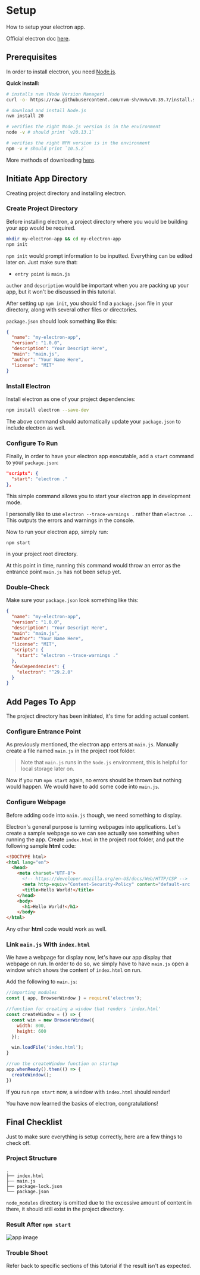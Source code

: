 # Setup

How to setup your electron app.

Official electron doc [here](https://www.electronjs.org/docs/latest/tutorial/quick-start#create-your-application).

## Prerequisites

In order to install electron, you need [Node.js](https://github.com/nodejs/node).

**Quick install:**

```bash
# installs nvm (Node Version Manager)
curl -o- https://raw.githubusercontent.com/nvm-sh/nvm/v0.39.7/install.sh | bash

# download and install Node.js
nvm install 20

# verifies the right Node.js version is in the environment
node -v # should print `v20.13.1`

# verifies the right NPM version is in the environment
npm -v # should print `10.5.2`
```

More methods of downloading [here](https://nodejs.org/en/download/package-manager).

## Initiate App Directory

Creating project directory and installing electron.

### Create Project Directory

Before installing electron, a project directory where you would be building your app would be required.

```sh
mkdir my-electron-app && cd my-electron-app
npm init
```

```npm init``` would prompt information to be inputted. Everything can be edited later on. Just make sure that:

- ```entry point``` is ```main.js```

```author``` and ```description``` would be important when you are packing up your app, but it won't be discussed in this tutorial.

After setting up ```npm init```, you should find a ```package.json``` file in your directory, along with several other files or directories.

```package.json``` should look something like this:

```json
{
  "name": "my-electron-app",
  "version": "1.0.0",
  "description": "Your Descript Here",
  "main": "main.js",
  "author": "Your Name Here",
  "license": "MIT"
}
```

### Install Electron

Install electron as one of your project dependencies:

```sh
npm install electron --save-dev
```

The above command should automatically update your ```package.json``` to include electron as well.

### Configure To Run

Finally, in order to have your electron app executable, add a ```start``` command to your ```package.json```:

```json
"scripts": {
  "start": "electron ."
},
```

This simple command allows you to start your electron app in development mode.

I personally like to use ```electron --trace-warnings .``` rather than ```electron .```. This outputs the errors and warnings in the console.

Now to run your electron app, simply run:

```zh
npm start
```

in your project root directory.

At this point in time, running this command would throw an error as the entrance point ```main.js``` has not been setup yet.

### Double-Check

Make sure your ```package.json``` look something like this:

```json
{
  "name": "my-electron-app",
  "version": "1.0.0",
  "description": "Your Descript Here",
  "main": "main.js",
  "author": "Your Name Here",
  "license": "MIT",
  "scripts": {
    "start": "electron --trace-warnings ."
  },
  "devDependencies": {
    "electron": "^29.2.0"
  }
}
```

## Add Pages To App

The project directory has been initiated, it's time for adding actual content.

### Configure Entrance Point

As previously mentioned, the electron app enters at ```main.js```. Manually create a file named ```main.js``` in the project root folder. 

> Note that ```main.js``` runs in the ```Node.js``` environment, this is helpful for local storage later on.

Now if you run ```npm start``` again, no errors should be thrown but nothing would happen. We would have to add some code into ```main.js```.

### Configure Webpage

Before adding code into ```main.js``` though, we need something to display.

Electron's general purpose is turning webpages into applications. Let's create a sample webpage so we can see actually see something when running the app. Create ```index.html``` in the project root folder, and put the following sample **html** code:

```html
<!DOCTYPE html>
<html lang="en">
  <head>
    <meta charset="UTF-8">
      <!-- https://developer.mozilla.org/en-US/docs/Web/HTTP/CSP -->
      <meta http-equiv="Content-Security-Policy" content="default-src 'self'; script-src 'self'">
      <title>Hello World!</title>
    </head>
    <body>
      <h1>Hello World!</h1>
    </body>
</html>
```

Any other **html** code would work as well.

### Link ```main.js``` With ```index.html```

We have a webpage for display now, let's have our app display that webpage on run.
In order to do so, we simply have to have ```main.js``` open a window which shows the content of ```index.html``` on run.

Add the following to ```main.js```:

```js
//importing modules
const { app, BrowserWindow } = require('electron');

//function for creating a window that renders 'index.html'
const createWindow = () => {
  const win = new BrowserWindow({
    width: 800,
    height: 600
  });

  win.loadFile('index.html');
}

//run the createWindow function on startup
app.whenReady().then(() => {
  createWindow();
})
```

If you run ```npm start``` now, a window with ```index.html``` should render!

You have now learned the basics of electron, congratulations!

## Final Checklist

Just to make sure everything is setup correctly, here are a few things to check off.

### Project Structure

```
.
├── index.html
├── main.js
├── package-lock.json
└── package.json
```

```node_modules``` directory is omitted due to the excessive amount of content in there, it should still exist in the project directory.

### Result After ```npm start```

![app image](./media/app.png "app")

### Trouble Shoot

Refer back to specific sections of this tutorial if the result isn't as expected.
